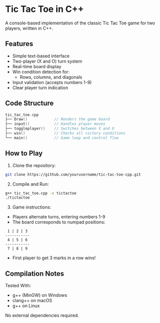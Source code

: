 # Tic Tac Toe in C++

A console-based implementation of the classic Tic Tac Toe game for two players, written in C++.

## Features

- Simple text-based interface
- Two-player (X and O) turn system
- Real-time board display
- Win condition detection for:
  - Rows, columns, and diagonals
- Input validation (accepts numbers 1-9)
- Clear player turn indication

## Code Structure

```cpp
tic_tac_toe.cpp
├── Draw()            // Renders the game board
├── input()           // Handles player moves
├── toggleplayer()    // Switches between X and O
├── win()             // Checks all victory conditions
└── main()            // Game loop and control flow
```

## How to Play

1. Clone the repository:
```bash
git clone https://github.com/yourusername/tic-tac-toe-cpp.git
```
2. Compile and Run:
```bash
g++ tic_tac_toe.cpp -o tictactoe
./tictactoe
```
3. Game instructions:
- Players alternate turns, entering numbers 1-9
- The board corresponds to numpad positions:
```
 1 | 2 | 3
-----------
 4 | 5 | 6
-----------
 7 | 8 | 9
```
- First player to get 3 marks in a row wins!

## Compilation Notes

Tested With:
- g++ (MinGW) on Windows
- clang++ on macOS
- g++ on Linux

No external dependencies required.

